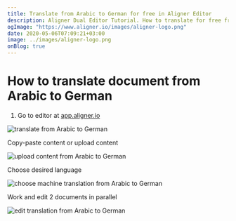 ```yaml
---
title: Translate from Arabic to German for free in Aligner Editor
description: Aligner Dual Editor Tutorial. How to translate for free from Arabic to German. Aligner is multilingual document management platform. 
ogImage: "https://www.aligner.io/images/aligner-logo.png"
date: 2020-05-06T07:09:21+03:00
image: ../images/aligner-logo.png
onBlog: true
---
```


# How to translate document from Arabic to German

1. Go to editor at [app.aligner.io](https://app.aligner.io "Aligner App web page")

![translate from Arabic to German](../aligner-blank-editor.png "translate from Arabic to German")

Copy-paste content or upload content

![upload content from Arabic to German](../aligner-uploaded-document.png "upload content from Arabic to German")

Choose desired language

![choose machine translation from Arabic to German](../aligner-language-dropdown.png "choose machine translation from Arabic to German")

Work and edit 2 documents in parallel

![edit translation from Arabic to German](../aligner-double-sitded-editor.png "edit translation from Arabic to German")

